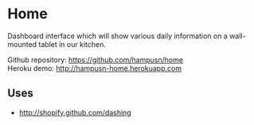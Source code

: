 Home
====

Dashboard interface which will show various daily information on a wall-mounted tablet in our kitchen.

Github repository: https://github.com/hampusn/home  
Heroku demo: http://hampusn-home.herokuapp.com

Uses
----

* http://shopify.github.com/dashing